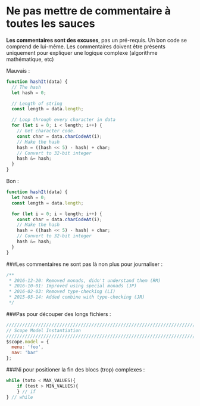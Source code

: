 Ne pas mettre de commentaire à toutes les sauces
===

**Les commentaires sont des excuses**, pas un pré-requis. Un bon code se comprend de lui-même. Les commentaires doivent être présents uniquement pour expliquer 
une logique complexe (algorithme mathématique, etc) 

Mauvais :
```javascript 1.8
function hashIt(data) {
  // The hash
  let hash = 0;

  // Length of string
  const length = data.length;

  // Loop through every character in data
  for (let i = 0; i < length; i++) {
    // Get character code.
    const char = data.charCodeAt(i);
    // Make the hash
    hash = ((hash << 5) - hash) + char;
    // Convert to 32-bit integer
    hash &= hash;
  }
}
```

Bon :
```javascript 1.8
function hashIt(data) {
  let hash = 0;
  const length = data.length;

  for (let i = 0; i < length; i++) {
    const char = data.charCodeAt(i);
    // Make the hash
    hash = ((hash << 5) - hash) + char;
    // Convert to 32-bit integer
    hash &= hash;
  }
}
```
###Les commentaires ne sont pas là non plus pour journaliser :
``` javascript
/**
 * 2016-12-20: Removed monads, didn't understand them (RM)
 * 2016-10-01: Improved using special monads (JP)
 * 2016-02-03: Removed type-checking (LI)
 * 2015-03-14: Added combine with type-checking (JR)
 */
```
###Pas pour découper des longs fichiers :
``` javascript
////////////////////////////////////////////////////////////////////////////////
// Scope Model Instantiation
////////////////////////////////////////////////////////////////////////////////
$scope.model = {
  menu: 'foo',
  nav: 'bar'
};
```
###Ni pour positioner la fin des blocs (trop) complexes :
``` javascript
while (toto < MAX_VALUES){
    if (test > MIN_VALUES){
    } // if
} // while
```




